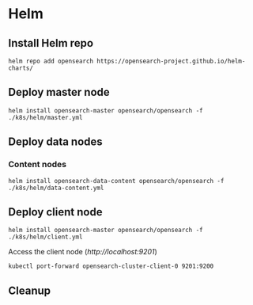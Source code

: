 # Helm

## Install Helm repo

```
helm repo add opensearch https://opensearch-project.github.io/helm-charts/
```

## Deploy master node

```
helm install opensearch-master opensearch/opensearch -f ./k8s/helm/master.yml
```

## Deploy data nodes

### Content nodes

```
helm install opensearch-data-content opensearch/opensearch -f ./k8s/helm/data-content.yml
```


## Deploy client node

```
helm install opensearch-master opensearch/opensearch -f ./k8s/helm/client.yml
```

Access the client node (*http://localhost:9201*)

```
kubectl port-forward opensearch-cluster-client-0 9201:9200
```

## Cleanup


